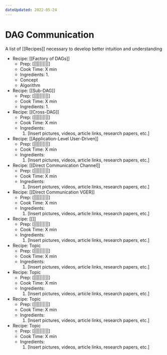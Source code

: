 ```yaml
---
dateUpdated: 2022-05-24
---
```


# DAG Communication
A list of [[Recipes]] necessary to develop better intuition and understanding

- Recipe: [[Factory of DAGs]]
	- Prep: [||||||||||]
	- Cook Time: X min
	- Ingredients:
		1. 
	- Concept
	- Algorithm
- Recipe: [[Sub-DAG]]
	- Prep: [||||||||||]
	- Cook Time: X min
	- Ingredients:
		1. 
- Recipe: [[Cross-DAG]]
	- Prep: [||||||||||]
	- Cook Time: X min
	- Ingredients: 
		1. [Insert pictures, videos, article links, research papers, etc.]
- Recipe: [[Application-Level User-Driven]]
	- Prep: [||||||||||]
	- Cook Time: X min
	- Ingredients: 
		1. [Insert pictures, videos, article links, research papers, etc.]
- Recipe: [[Direct Communication Channel]]
	- Prep: [||||||||||]
	- Cook Time: X min
	- Ingredients: 
		1. [Insert pictures, videos, article links, research papers, etc.]
- Recipe: [[Direct Communication VGER]]
	- Prep: [||||||||||]
	- Cook Time: X min
	- Ingredients: 
		1. [Insert pictures, videos, article links, research papers, etc.]
- Recipe: [[]]
	- Prep: [||||||||||]
	- Cook Time: X min
	- Ingredients: 
		1. [Insert pictures, videos, article links, research papers, etc.]
- Recipe: Topic
	- Prep: [||||||||||]
	- Cook Time: X min
	- Ingredients: 
		1. [Insert pictures, videos, article links, research papers, etc.]
- Recipe: Topic
	- Prep: [||||||||||]
	- Cook Time: X min
	- Ingredients: 
		1. [Insert pictures, videos, article links, research papers, etc.]
- Recipe: Topic
	- Prep: [||||||||||]
	- Cook Time: X min
	- Ingredients: 
		1. [Insert pictures, videos, article links, research papers, etc.]
- Recipe: Topic
	- Prep: [||||||||||]
	- Cook Time: X min
	- Ingredients: 
		1. [Insert pictures, videos, article links, research papers, etc.]

